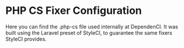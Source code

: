 # PHP CS Fixer Configuration

Here you can find the .php-cs file used internally at DependenCI. It was built using the Laravel preset of StyleCI, to guarantee the same fixers StyleCI provides.
